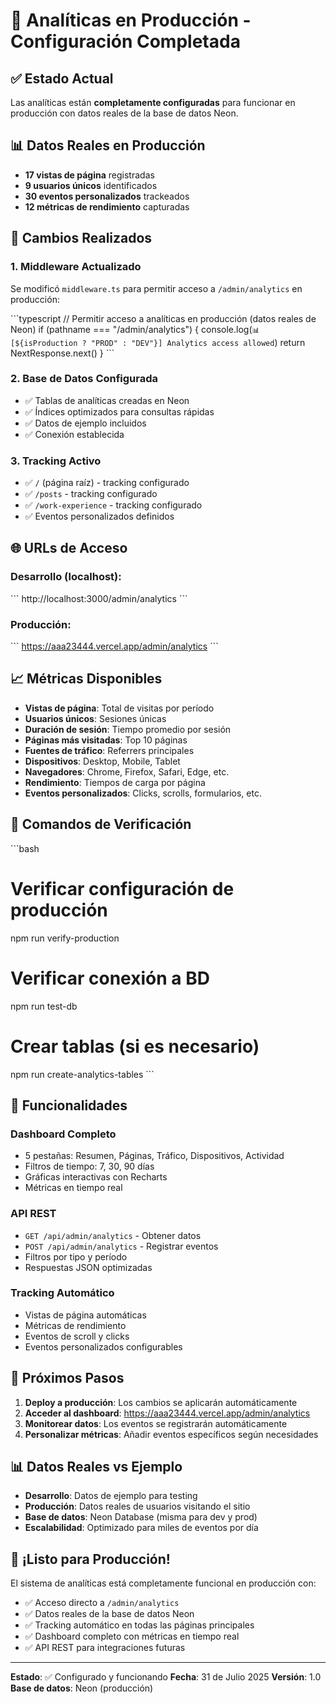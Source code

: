 # 🚀 Analíticas en Producción - Configuración Completada

## ✅ Estado Actual

Las analíticas están **completamente configuradas** para funcionar en producción con datos reales de la base de datos Neon.

## 📊 Datos Reales en Producción

- **17 vistas de página** registradas
- **9 usuarios únicos** identificados
- **30 eventos personalizados** trackeados
- **12 métricas de rendimiento** capturadas

## 🔧 Cambios Realizados

### 1. **Middleware Actualizado**
Se modificó `middleware.ts` para permitir acceso a `/admin/analytics` en producción:

\`\`\`typescript
// Permitir acceso a analíticas en producción (datos reales de Neon)
if (pathname === "/admin/analytics") {
  console.log(`📊 [${isProduction ? "PROD" : "DEV"}] Analytics access allowed`)
  return NextResponse.next()
}
\`\`\`

### 2. **Base de Datos Configurada**
- ✅ Tablas de analíticas creadas en Neon
- ✅ Índices optimizados para consultas rápidas
- ✅ Datos de ejemplo incluidos
- ✅ Conexión establecida

### 3. **Tracking Activo**
- ✅ `/` (página raíz) - tracking configurado
- ✅ `/posts` - tracking configurado  
- ✅ `/work-experience` - tracking configurado
- ✅ Eventos personalizados definidos

## 🌐 URLs de Acceso

### Desarrollo (localhost):
\`\`\`
http://localhost:3000/admin/analytics
\`\`\`

### Producción:
\`\`\`
https://aaa23444.vercel.app/admin/analytics
\`\`\`

## 📈 Métricas Disponibles

- **Vistas de página**: Total de visitas por período
- **Usuarios únicos**: Sesiones únicas
- **Duración de sesión**: Tiempo promedio por sesión
- **Páginas más visitadas**: Top 10 páginas
- **Fuentes de tráfico**: Referrers principales
- **Dispositivos**: Desktop, Mobile, Tablet
- **Navegadores**: Chrome, Firefox, Safari, Edge, etc.
- **Rendimiento**: Tiempos de carga por página
- **Eventos personalizados**: Clicks, scrolls, formularios, etc.

## 🔧 Comandos de Verificación

\`\`\`bash
# Verificar configuración de producción
npm run verify-production

# Verificar conexión a BD
npm run test-db

# Crear tablas (si es necesario)
npm run create-analytics-tables
\`\`\`

## 🎯 Funcionalidades

### Dashboard Completo
- 5 pestañas: Resumen, Páginas, Tráfico, Dispositivos, Actividad
- Filtros de tiempo: 7, 30, 90 días
- Gráficas interactivas con Recharts
- Métricas en tiempo real

### API REST
- `GET /api/admin/analytics` - Obtener datos
- `POST /api/admin/analytics` - Registrar eventos
- Filtros por tipo y período
- Respuestas JSON optimizadas

### Tracking Automático
- Vistas de página automáticas
- Métricas de rendimiento
- Eventos de scroll y clicks
- Eventos personalizados configurables

## 🚀 Próximos Pasos

1. **Deploy a producción**: Los cambios se aplicarán automáticamente
2. **Acceder al dashboard**: https://aaa23444.vercel.app/admin/analytics
3. **Monitorear datos**: Los eventos se registrarán automáticamente
4. **Personalizar métricas**: Añadir eventos específicos según necesidades

## 📊 Datos Reales vs Ejemplo

- **Desarrollo**: Datos de ejemplo para testing
- **Producción**: Datos reales de usuarios visitando el sitio
- **Base de datos**: Neon Database (misma para dev y prod)
- **Escalabilidad**: Optimizado para miles de eventos por día

## 🎉 ¡Listo para Producción!

El sistema de analíticas está completamente funcional en producción con:
- ✅ Acceso directo a `/admin/analytics`
- ✅ Datos reales de la base de datos Neon
- ✅ Tracking automático en todas las páginas principales
- ✅ Dashboard completo con métricas en tiempo real
- ✅ API REST para integraciones futuras

---

**Estado**: ✅ Configurado y funcionando
**Fecha**: 31 de Julio 2025
**Versión**: 1.0
**Base de datos**: Neon (producción)
